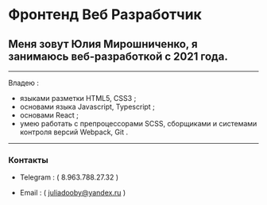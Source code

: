 # __Фронтенд Веб Разработчик__ 
## Меня зовут **Юлия Мирошниченко**, я занимаюсь веб-разработкой с 2021 года. 

---

Владею :

* языками разметки HTML5, CSS3 ; 
* основами языка Javascript, Typescript ;
* основами React ;
* умею работать с препроцессорами SCSS, сборщиками и системами контроля версий Webpack, Git .

---

### Контакты 

* Telegram
    : ( 8.963.788.27.32 )

* Email
    : ( juliadooby@yandex.ru )

